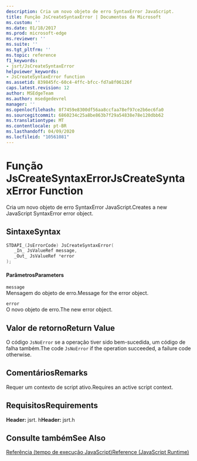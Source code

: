```yaml
---
description: Cria um novo objeto de erro SyntaxError JavaScript.
title: Função JsCreateSyntaxError | Documentos da Microsoft
ms.custom: ''
ms.date: 01/18/2017
ms.prod: microsoft-edge
ms.reviewer: ''
ms.suite: ''
ms.tgt_pltfrm: ''
ms.topic: reference
f1_keywords:
- jsrt/JsCreateSyntaxError
helpviewer_keywords:
- JsCreateSyntaxError function
ms.assetid: 839845fc-60c4-4ffc-bfcc-fd7a8f06126f
caps.latest.revision: 12
author: MSEdgeTeam
ms.author: msedgedevrel
manager: ''
ms.openlocfilehash: 8f7459e8300df56aa8ccfaa78ef97ce2b6ec6fa0
ms.sourcegitcommit: 6860234c25a8be863b7f29a54838e78e120dbb62
ms.translationtype: MT
ms.contentlocale: pt-BR
ms.lasthandoff: 04/09/2020
ms.locfileid: "10561081"
---
```

# <span data-ttu-id="be237-103">Função JsCreateSyntaxError</span><span class="sxs-lookup"><span data-stu-id="be237-103">JsCreateSyntaxError Function</span></span>
<span data-ttu-id="be237-104">Cria um novo objeto de erro SyntaxError JavaScript.</span><span class="sxs-lookup"><span data-stu-id="be237-104">Creates a new JavaScript SyntaxError error object.</span></span>  
  
## <span data-ttu-id="be237-105">Sintaxe</span><span class="sxs-lookup"><span data-stu-id="be237-105">Syntax</span></span>  
  
```cpp  
STDAPI_(JsErrorCode) JsCreateSyntaxError(  
   _In_ JsValueRef message,  
   _Out_ JsValueRef *error  
);  
```  
  
#### <span data-ttu-id="be237-106">Parâmetros</span><span class="sxs-lookup"><span data-stu-id="be237-106">Parameters</span></span>  
 `message`  
 <span data-ttu-id="be237-107">Mensagem do objeto de erro.</span><span class="sxs-lookup"><span data-stu-id="be237-107">Message for the error object.</span></span>  
  
 `error`  
 <span data-ttu-id="be237-108">O novo objeto de erro.</span><span class="sxs-lookup"><span data-stu-id="be237-108">The new error object.</span></span>  
  
## <span data-ttu-id="be237-109">Valor de retorno</span><span class="sxs-lookup"><span data-stu-id="be237-109">Return Value</span></span>  
 <span data-ttu-id="be237-110">O código `JsNoError` se a operação tiver sido bem-sucedida, um código de falha também.</span><span class="sxs-lookup"><span data-stu-id="be237-110">The code `JsNoError` if the operation succeeded, a failure code otherwise.</span></span>  
  
## <span data-ttu-id="be237-111">Comentários</span><span class="sxs-lookup"><span data-stu-id="be237-111">Remarks</span></span>  
 <span data-ttu-id="be237-112">Requer um contexto de script ativo.</span><span class="sxs-lookup"><span data-stu-id="be237-112">Requires an active script context.</span></span>  
  
## <span data-ttu-id="be237-113">Requisitos</span><span class="sxs-lookup"><span data-stu-id="be237-113">Requirements</span></span>  
 <span data-ttu-id="be237-114">**Header:** jsrt. h</span><span class="sxs-lookup"><span data-stu-id="be237-114">**Header:** jsrt.h</span></span>  
  
## <span data-ttu-id="be237-115">Consulte também</span><span class="sxs-lookup"><span data-stu-id="be237-115">See Also</span></span>  
 [<span data-ttu-id="be237-116">Referência (tempo de execução JavaScript)</span><span class="sxs-lookup"><span data-stu-id="be237-116">Reference (JavaScript Runtime)</span></span>](../chakra-hosting/reference-javascript-runtime.md)